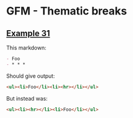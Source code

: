 # GFM - Thematic breaks

## [Example 31](https://spec.commonmark.org/0.29/#example-31)

This markdown:

````````````markdown
- Foo
- * * *

````````````

Should give output:

````````````html
<ul><li>Foo</li><li><hr></li></ul>
````````````

But instead was:

````````````html
<ul><li><hr></li><li>Foo</li></ul>
````````````
